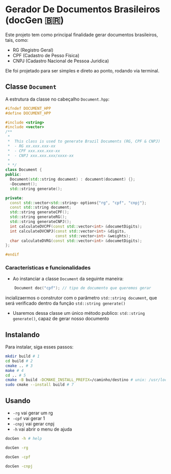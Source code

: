# Gerador De Documentos Brasileiros (docGen 🇧🇷)

Este projeto tem como principal finalidade gerar documentos brasileiros, tais, como:

- RG (Registro Geral)
- CPF (Cadastro de Pesso Física)
- CNPJ (Cadastro Nacional de Pessoa Juridica)

Ele foi projetado para ser simples e direto ao ponto, rodando via terminal.

## Classe `Document`

A estrutura da classe no cabeçalho `Document.hpp`:

```cpp
#ifndef DOCUMENT_HPP
#define DOCUMENT_HPP

#include <string>
#include <vector>
/**
 *
 *  This class is used to generate Brazil Documents (RG, CPF & CNPJ)
 *  - RG xx.xxx.xxx-xx
 *  - CPF xxx.xxx.xxx-xx
 *  - CNPJ xxx.xxx.xxx/xxxx-xx
 *
 * */
class Document {
public:
  Document(std::string document) : document(document) {};
  ~Document();
  std::string generate();

private:
  const std::vector<std::string> options{"rg", "cpf", "cnpj"};
  const std::string document;
  std::string generateCPF();
  std::string generateRG();
  std::string generateCNPJ();
  int calculateDVCPF(const std::vector<int> &documetDigits);
  int calculateDVCNPJ(const std::vector<int> &digits,
                      const std::vector<int> &weights);
  char calculateDVRG(const std::vector<int> &documetDigits);
};

#endif
```
### Características e funcionalidades

- Ao instanciar a classe `Document` da seguinte maneira:
```cpp
    Document doc("cpf"); // tipo de documento que queremos gerar
```
incializaermos o construtor com o parâmetro `std::string document`, que será verificado dentro da
função `std::string generate()`
- Usaremos dessa classe um único método publico: `std::string generate()`, capaz de gerar nosso documento


## Instalando

Para instalar, siga esses passos:

```bash
mkdir build # 1
cd build # 2
cmake .. # 3
make # 4
cd .. # 5
cmake -B build -DCMAKE_INSTALL_PREFIX=/caminho/destino # unix: /usr/local - 6
sudo cmake --install build # 7
```

## Usando

- `-rg` vai gerar um rg
- `-cpf` vai gerar 1
- `-cnpj` vai gerar cnpj
- `-h` vai abrir o menu de ajuda

```bash
docGen -h # help
```

```bash
docGen -rg
```

```bash
docGen -cpf
```

```bash
docGen -cnpj
```
